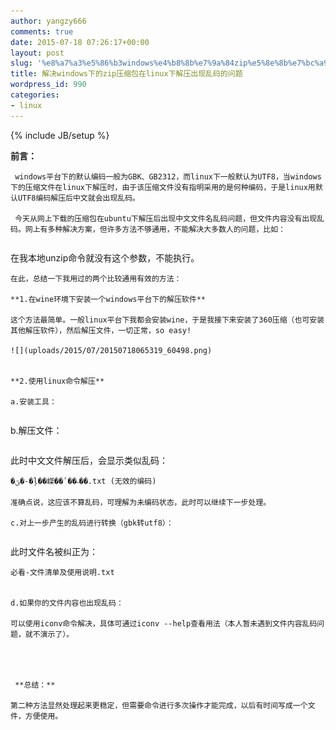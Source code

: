 ```yaml
---
author: yangzy666
comments: true
date: 2015-07-18 07:26:17+00:00
layout: post
slug: '%e8%a7%a3%e5%86%b3windows%e4%b8%8b%e7%9a%84zip%e5%8e%8b%e7%bc%a9%e5%8c%85%e5%9c%a8linux%e4%b8%8b%e8%a7%a3%e5%8e%8b%e5%87%ba%e7%8e%b0%e4%b9%b1%e7%a0%81%e7%9a%84%e9%97%ae%e9%a2%98'
title: 解决windows下的zip压缩包在linux下解压出现乱码的问题
wordpress_id: 990
categories:
- linux
---
```

{% include JB/setup %}

**前言：**

	 windows平台下的默认编码一般为GBK、GB2312，而linux下一般默认为UTF8，当windows下的压缩文件在linux下解压时，由于该压缩文件没有指明采用的是何种编码，于是linux用默认UTF8编码解压后中文就会出现乱码。

	 今天从网上下载的压缩包在ubuntu下解压后出现中文文件名乱码问题，但文件内容没有出现乱码。网上有多种解决方案，但许多方法不够通用，不能解决大多数人的问题，比如：

	

```unzip -O CP936 xxx.zip
```
在我本地unzip命令就没有这个参数，不能执行。

	  


	在此，总结一下我用过的两个比较通用有效的方法：

	**1.在wine环境下安装一个windows平台下的解压软件**

	这个方法最简单。一般linux平台下我都会安装wine，于是我接下来安装了360压缩（也可安装其他解压软件），然后解压文件，一切正常，so easy!

	![](uploads/2015/07/20150718065319_60498.png)  


	**2.使用linux命令解压**

	a.安装工具：

	

```sudo apt-get install p7zip-full convmv
```
b.解压文件：

	  


	

```LANG=C 7za x test.zip
```
此时中文文件解压后，会显示类似乱码：

	  


	�ؿ�-�ļ��嵥��ʹ��˵��.txt (无效的编码)

	准确点说，这应该不算乱码，可理解为未编码状态，此时可以继续下一步处理。

	c.对上一步产生的乱码进行转换（gbk转utf8）：

	

```convmv -f GBK -t UTF8 -r --notest .
```
此时文件名被纠正为：

	  


	必看-文件清单及使用说明.txt  


	d.如果你的文件内容也出现乱码：

	可以使用iconv命令解决，具体可通过iconv --help查看用法（本人暂未遇到文件内容乱码问题，就不演示了）。

	  


	 **总结：**

	第二种方法显然处理起来更稳定，但需要命令进行多次操作才能完成，以后有时间写成一个文件，方便使用。

	  


	  

